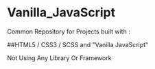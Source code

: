 # Vanilla_JavaScript

Common Repository for Projects built with : 

##HTML5 / CSS3 / SCSS and "Vanilla JavaScript" 

Not Using Any Library Or Framework
